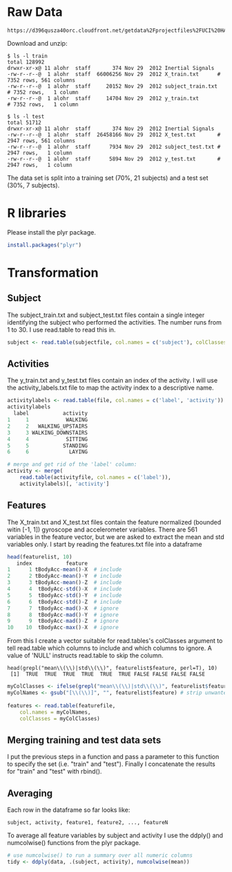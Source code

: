 # Raw Data 

```
https://d396qusza40orc.cloudfront.net/getdata%2Fprojectfiles%2FUCI%20HAR%20Dataset.zip
```

Download and unzip:

```
$ ls -l train
total 128992
drwxr-xr-x@ 11 alohr  staff       374 Nov 29  2012 Inertial Signals
-rw-r--r--@  1 alohr  staff  66006256 Nov 29  2012 X_train.txt		# 7352 rows, 561 columns
-rw-r--r--@  1 alohr  staff     20152 Nov 29  2012 subject_train.txt	# 7352 rows,   1 column
-rw-r--r--@  1 alohr  staff     14704 Nov 29  2012 y_train.txt          # 7352 rows,   1 column

$ ls -l test
total 51712
drwxr-xr-x@ 11 alohr  staff       374 Nov 29  2012 Inertial Signals	
-rw-r--r--@  1 alohr  staff  26458166 Nov 29  2012 X_test.txt		# 2947 rows, 561 columns
-rw-r--r--@  1 alohr  staff      7934 Nov 29  2012 subject_test.txt	# 2947 rows,   1 column
-rw-r--r--@  1 alohr  staff      5894 Nov 29  2012 y_test.txt		# 2947 rows,   1 column
```

The data set is split into a training set (70%, 21 subjects) and a test set (30%, 7 subjects).

# R libraries

Please install the plyr package.

```R
install.packages("plyr")
```

# Transformation

## Subject

The subject_train.txt and subject_test.txt files contain a single integer identifying the
subject who performed the activities. The number runs from 1 to 30. I use read.table to
read this in.

```R
subject <- read.table(subjectfile, col.names = c('subject'), colClasses = c('factor'))
```

## Activities

The y_train.txt and y_test.txt files contain an index of the activity. I will use the activity_labels.txt
file to map the activity index to a descriptive name.

```R
activitylabels <- read.table(file, col.names = c('label', 'activity'))
activitylabels
  label           activity
1     1            WALKING
2     2   WALKING_UPSTAIRS
3     3 WALKING_DOWNSTAIRS
4     4            SITTING
5     5           STANDING
6     6             LAYING

# merge and get rid of the 'label' column:
activity <- merge(
    read.table(activityfile, col.names = c('label')),
    activitylabels)[, 'activity']
```

## Features

The X_train.txt and X_test.txt files contain the feature normalized (bounded witin [-1, 1]) gyroscope
and accelerometer variables. There are 561 variables in the feature vector, but we are asked to extract
the mean and std variables only. I start by reading the features.txt file into a dataframe

```R
head(featurelist, 10)
   index           feature
1      1 tBodyAcc-mean()-X  # include
2      2 tBodyAcc-mean()-Y  # include
3      3 tBodyAcc-mean()-Z  # include
4      4  tBodyAcc-std()-X  # include
5      5  tBodyAcc-std()-Y  # include
6      6  tBodyAcc-std()-Z  # include
7      7  tBodyAcc-mad()-X  # ignore
8      8  tBodyAcc-mad()-Y  # ignore
9      9  tBodyAcc-mad()-Z  # ignore
10    10  tBodyAcc-max()-X  # ignore
```

From this I create a vector suitable for read.tables's colClasses argument to tell read.table which columns to include and
which columns to ignore. A value of 'NULL' instructs read.table to skip the column.

```
head(grepl("mean\\(\\)|std\\(\\)", featurelist$feature, perl=T), 10)
 [1]  TRUE  TRUE  TRUE  TRUE  TRUE  TRUE FALSE FALSE FALSE FALSE
```

```R
myColClasses <- ifelse(grepl("mean\\(\\)|std\\(\\)", featurelist$feature, perl=T), 'numeric', 'NULL')
myColNames <- gsub("[\\(\\)]", "", featurelist$feature) # strip unwanted characters
  
features <- read.table(featurefile,
    col.names = myColNames,
    colClasses = myColClasses)
```

## Merging training and test data sets

I put the previous steps in a function and pass a parameter to this function to specify the set (i.e. "train" and "test").
Finally I concatenate the results for "train" and "test" with rbind().

## Averaging

Each row in the dataframe so far looks like:

```
subject, activity, feature1, feature2, ..., featureN
```

To average all feature variables by subject and activity I use the ddply() and numcolwise() functions from
the plyr package.

```R
# use numcolwise() to run a summary over all numeric columns
tidy <- ddply(data, .(subject, activity), numcolwise(mean))
```

